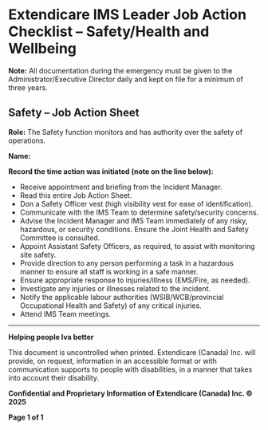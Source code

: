 # Extendicare IMS Leader Job Action Checklist – Safety/Health and Wellbeing

**Note:** All documentation during the emergency must be given to the Administrator/Executive Director daily and kept on file for a minimum of three years.

## Safety – Job Action Sheet

**Role:** The Safety function monitors and has authority over the safety of operations.

**Name:**

**Record the time action was initiated (note on the line below):**

- Receive appointment and briefing from the Incident Manager.
- Read this entire Job Action Sheet.
- Don a Safety Officer vest (high visibility vest for ease of identification).
- Communicate with the IMS Team to determine safety/security concerns.
- Advise the Incident Manager and IMS Team immediately of any risky, hazardous, or security conditions. Ensure the Joint Health and Safety Committee is consulted.
- Appoint Assistant Safety Officers, as required, to assist with monitoring site safety.
- Provide direction to any person performing a task in a hazardous manner to ensure all staff is working in a safe manner.
- Ensure appropriate response to injuries/illness (EMS/Fire, as needed).
- Investigate any injuries or illnesses related to the incident.
- Notify the applicable labour authorities (WSIB/WCB/provincial Occupational Health and Safety) of any critical injuries.
- Attend IMS Team meetings.

----

**Helping people Iva better**

This document is uncontrolled when printed. Extendicare (Canada) Inc. will provide, on request, information in an accessible format or with communication supports to people with disabilities, in a manner that takes into account their disability.

**Confidential and Proprietary Information of Extendicare (Canada) Inc. © 2025**

**Page 1 of 1**